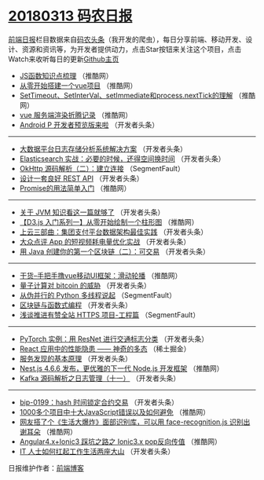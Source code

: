 # [20180313 码农日报](https://toutiao.qdkfweb.cn/date/2018/03/13)

[前端日报](https://qdkfweb.cn/c/news)栏目数据来自[码农头条](https://toutiao.qdkfweb.cn/)（我开发的爬虫），每日分享前端、移动开发、设计、资源和资讯等，为开发者提供动力，点击Star按钮来关注这个项目，点击Watch来收听每日的更新[Github主页](https://github.com/kujian/frontendDaily)
* [JS函数知识点梳理](https://toutiao.qdkfweb.cn/66965.html) （推酷网）
* [从零开始搭建一个vue项目](https://toutiao.qdkfweb.cn/66962.html) （推酷网）
* [SetTimeout、SetInterVal、setImmediate和process.nextTick的理解](https://toutiao.qdkfweb.cn/66964.html) （推酷网）
* [vue 服务端渲染折腾记录](https://toutiao.qdkfweb.cn/66954.html) （推酷网）
* [Android P 开发者预览版来啦](https://toutiao.qdkfweb.cn/66941.html) （开发者头条）

***
* [大数据平台日志存储分析系统解决方案](https://toutiao.qdkfweb.cn/66934.html) （开发者头条）
* [Elasticsearch 实战：必要的时候，还得空间换时间](https://toutiao.qdkfweb.cn/66935.html) （开发者头条）
* [OkHttp 源码解析（二）：建立连接](https://toutiao.qdkfweb.cn/66926.html) （SegmentFault）
* [设计一套良好 REST API](https://toutiao.qdkfweb.cn/66930.html) （开发者头条）
* [Promise的用法简单入门](https://toutiao.qdkfweb.cn/66953.html) （推酷网）

***
* [关于 JVM 知识看这一篇就够了](https://toutiao.qdkfweb.cn/66931.html) （开发者头条）
* [【D3.js 入门系列一】从零开始绘制一个柱形图](https://toutiao.qdkfweb.cn/66961.html) （推酷网）
* [上云三部曲：集团支付平台数据架构最佳实践](https://toutiao.qdkfweb.cn/66943.html) （开发者头条）
* [大众点评 App 的短视频耗电量优化实战](https://toutiao.qdkfweb.cn/66936.html) （开发者头条）
* [用 Java 创建你的第一个区块链（二）：可交易](https://toutiao.qdkfweb.cn/66944.html) （开发者头条）

***
* [干货&#8211;手把手撸vue移动UI框架：滑动轮播](https://toutiao.qdkfweb.cn/66952.html) （推酷网）
* [量子计算对 bitcoin 的威胁](https://toutiao.qdkfweb.cn/66937.html) （开发者头条）
* [从伪并行的 Python 多线程说起](https://toutiao.qdkfweb.cn/66928.html) （SegmentFault）
* [区块链与函数式编程](https://toutiao.qdkfweb.cn/66938.html) （开发者头条）
* [浅谈推进有赞全站 HTTPS 项目-工程篇](https://toutiao.qdkfweb.cn/66929.html) （SegmentFault）

***
* [PyTorch 实例：用 ResNet 进行交通标志分类](https://toutiao.qdkfweb.cn/66946.html) （开发者头条）
* [React 应用中的性能隐患 —— 神奇的多态](https://toutiao.qdkfweb.cn/67010.html) （稀土掘金）
* [服务发现的基本原理](https://toutiao.qdkfweb.cn/66932.html) （开发者头条）
* [Nest.js 4.6.6 发布，更优雅的下一代 Node.js 开发框架](https://toutiao.qdkfweb.cn/66955.html) （推酷网）
* [Kafka 源码解析之日志管理（十一）](https://toutiao.qdkfweb.cn/66940.html) （开发者头条）

***
* [bip-0199：hash 时间锁定合约交易](https://toutiao.qdkfweb.cn/66948.html) （开发者头条）
* [1000多个项目中十大JavaScript错误以及如何避免](https://toutiao.qdkfweb.cn/66957.html) （推酷网）
* [网友搭了个《生活大爆炸》面部识别库，可以用 face-recognition.js 识别出谢耳朵](https://toutiao.qdkfweb.cn/66956.html) （推酷网）
* [Angular4.x+Ionic3 踩坑之路之 Ionic3.x pop反向传值](https://toutiao.qdkfweb.cn/66963.html) （推酷网）
* [IT 人士如何扛起工作生活两座大山](https://toutiao.qdkfweb.cn/66933.html) （开发者头条）

日报维护作者：[前端博客](https://qdkfweb.cn/) 